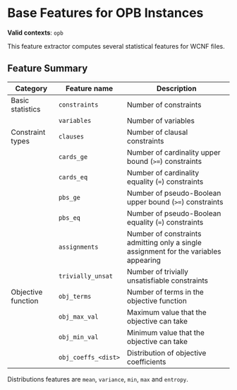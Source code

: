 # Base Features for OPB Instances

**Valid contexts**: `opb`

This feature extractor computes several statistical features for WCNF files.

## Feature Summary

| Category           | Feature name        | Description                                                                          |
|--------------------|---------------------|--------------------------------------------------------------------------------------|
| Basic statistics   | `constraints`       | Number of constraints                                                                |
|                    | `variables`         | Number of variables                                                                  |
| Constraint types   | `clauses`           | Number of clausal constraints                                                        |
|                    | `cards_ge`          | Number of cardinality upper bound (`>=`) constraints                                 |
|                    | `cards_eq`          | Number of cardinality equality (`=`) constraints                                     |
|                    | `pbs_ge`            | Number of pseudo-Boolean upper bound (`>=`) constraints                              |
|                    | `pbs_eq`            | Number of pseudo-Boolean equality (`=`) constraints                                  |
|                    | `assignments`       | Number of constraints admitting only a single assignment for the variables appearing |
|                    | `trivially_unsat`   | Number of trivially unsatisfiable constraints                                        |
| Objective function | `obj_terms`         | Number of terms in the objective function                                            |
|                    | `obj_max_val`       | Maximum value that the objective can take                                            |
|                    | `obj_min_val`       | Minimum value that the objective can take                                            |
|                    | `obj_coeffs_<dist>` | Distribution of objective coefficients                                               |

Distributions features are `mean`, `variance`, `min`, `max` and `entropy`.
